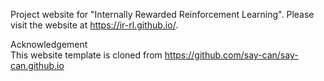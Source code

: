 Project website for "Internally Rewarded Reinforcement Learning". Please visit the website at https://ir-rl.github.io/. 

Acknowledgement \
This website template is cloned from https://github.com/say-can/say-can.github.io
